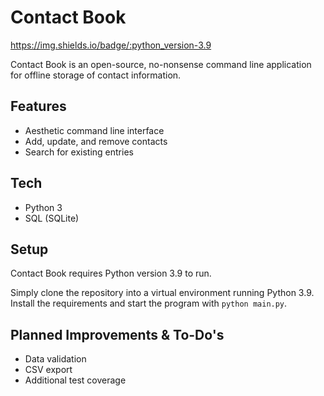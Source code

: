 # Contact Book
https://img.shields.io/badge/:python_version-3.9

Contact Book is an open-source, no-nonsense command line application for offline storage of contact information.

## Features

- Aesthetic command line interface
- Add, update, and remove contacts
- Search for existing entries

## Tech

- Python 3
- SQL (SQLite)

## Setup

Contact Book requires Python version 3.9 to run.

Simply clone the repository into a virtual environment running Python 3.9. Install the requirements and start the program with `python main.py`.

## Planned Improvements & To-Do's

- Data validation
- CSV export
- Additional test coverage
